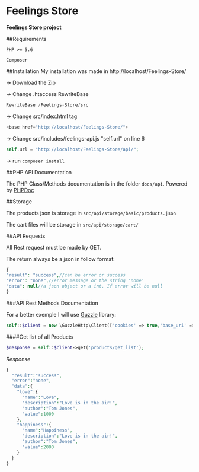 # Feelings Store

**Feelings Store project**

##Requirements

`PHP >= 5.6`

`Composer`

##Installation
My installation was made in http://localhost/Feelings-Store/

-> Download the Zip

-> Change .htaccess RewriteBase
```php
RewriteBase /Feelings-Store/src
```

-> Change src/index.html tag <base>
```php
<base href="http://localhost/Feelings-Store/">
```

-> Change src/includes/feelings-api.js "self.url" on line 6
```php
self.url = "http://localhost/Feelings-Store/api/";
```

-> run `composer install`

##PHP API Documentation

The PHP Class/Methods documentation is in the folder `docs/api`. Powered by [PHPDoc](https://www.phpdoc.org/)

##Storage

The products json is storage in `src/api/storage/basic/products.json`

The cart files will be storage in `src/api/storage/cart/`

##API Requests

All Rest request must be made by GET.

The return always be a json in follow format:
```php
{
"result": "success",//can be error or success
"error": "none",//error message or the string 'none'
"data": null//a json object or a int. If error will be null
}
```

###API Rest Methods Documentation

For a better exemple I will use [Guzzle](http://docs.guzzlephp.org/en/latest/) library:

```php
self::$client = new \GuzzleHttp\Client(['cookies' => true,'base_uri' => 'http://localhost/Feelings-Store/api/']);
```

####Get list of all Products
```php
$response = self::$client->get('products/get_list');
```
*Response*
```php
{
  "result":"success",
  "error":"none",
  "data":{
    "love":{
      "name":"Love",
      "description":"Love is in the air!",
      "author":"Tom Jones",
      "value":1000
    },
    "happiness":{
      "name":"Happiness",
      "description":"Love is in the air!",
      "author":"Tom Jones",
      "value":2000
    }
  }
}
```
